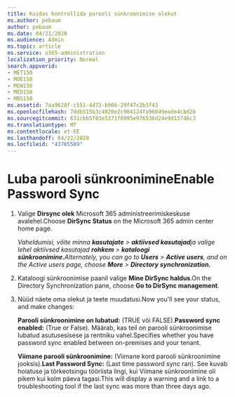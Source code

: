 ```yaml
---
title: Kuidas kontrollida parooli sünkroonimise olekut
ms.author: pebaum
author: pebaum
ms.date: 04/21/2020
ms.audience: Admin
ms.topic: article
ms.service: o365-administration
localization_priority: Normal
search.appverid:
- MET150
- MOE150
- MEW150
- MED150
- MBS150
ms.assetid: 7aa9628f-c551-4d73-b966-29f47c2b3f43
ms.openlocfilehash: 7ddb515b3c4820e2c904124fa96049eade4cbd2b
ms.sourcegitcommit: 631cbb5f03e5371f0995e976536d24e9d13746c3
ms.translationtype: MT
ms.contentlocale: et-EE
ms.lasthandoff: 04/22/2020
ms.locfileid: "43765589"
---
```

# <a name="enable-password-sync"></a><span data-ttu-id="f07c2-102">Luba parooli sünkroonimine</span><span class="sxs-lookup"><span data-stu-id="f07c2-102">Enable Password Sync</span></span>

1.  <span data-ttu-id="f07c2-103">Valige **Dirsync olek** Microsoft 365 administreerimiskeskuse avalehel.</span><span class="sxs-lookup"><span data-stu-id="f07c2-103">Choose **DirSync Status** on the Microsoft 365 admin center home page.</span></span> 
    
     <span data-ttu-id="f07c2-104">*Vaheldumisi, võite minna **kasutajate** \> **aktiivsed kasutajad**ja valige lehel aktiivsed kasutajad **rohkem** \> **kataloogi sünkroonimine.***</span><span class="sxs-lookup"><span data-stu-id="f07c2-104">*Alternately, you can go to **Users** \> **Active users**, and on the Active users page, choose **More** \> **Directory synchronization.***</span></span> 
    
2. <span data-ttu-id="f07c2-105">Kataloogi sünkroonimise paanil valige **Mine DirSync haldus**.</span><span class="sxs-lookup"><span data-stu-id="f07c2-105">On the Directory Synchronization pane, choose **Go to DirSync management**.</span></span> 
    
3. <span data-ttu-id="f07c2-106">Nüüd näete oma olekut ja teete muudatusi.</span><span class="sxs-lookup"><span data-stu-id="f07c2-106">Now you'll see your status, and make changes:</span></span>
    
    <span data-ttu-id="f07c2-107">**Parooli sünkroonimine on lubatud:** (TRUE või FALSE).</span><span class="sxs-lookup"><span data-stu-id="f07c2-107">**Password sync enabled:** (True or False).</span></span> <span data-ttu-id="f07c2-108">Määrab, kas teil on parooli sünkroonimise lubatud asutusesisese ja rentniku vahel.</span><span class="sxs-lookup"><span data-stu-id="f07c2-108">Specifies whether you have password sync enabled between on-premises and your tenant.</span></span> 
    
    <span data-ttu-id="f07c2-109">**Viimane parooli sünkroonimine:** (Viimane kord parooli sünkroonimine jooksis).</span><span class="sxs-lookup"><span data-stu-id="f07c2-109">**Last Password Sync:** (Last time password sync ran).</span></span> <span data-ttu-id="f07c2-110">See kuvab hoiatuse ja tõrkeotsingu tööriista lingi, kui Viimane sünkroonimine oli pikem kui kolm päeva tagasi.</span><span class="sxs-lookup"><span data-stu-id="f07c2-110">This will display a warning and a link to a troubleshooting tool if the last sync was more than three days ago.</span></span> 
    

